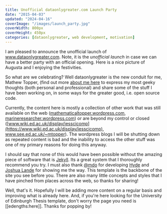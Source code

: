 ```yaml
---
title: Unofficial dataonlygreater.com Launch Party
date: "2015-04-03"
updated: "2024-04-16"
coverImage: "/images/launch_party.jpg"
coverWidth: 800px
coverHeight: 450px
categories: [dataonlygreater, web development, motivation]
---
```


I am pleased to announce the unofficial launch of www.dataonlygreater.com.
Note, it is the _unofficial launch_ in case we can have a better party with an
official opening. Here is a nice picture of Augusta and I enjoying the
festivities.

So what are we celebrating? Well dataonlygreater is the new conduit for me,
Mathew Topper, (find out more [about me here](/#about/) to express my most geeky
thoughts (both personal and professional) and share some of the stuff I have
been working on, in some ways for the greater good, i.e. open source code.

Currently, the content here is mostly a collection of other work that was still
available on the web
([mathematicaltopper.wordpress.com](https://mathematicaltopper.wordpress.com/),
[marineresearcher.wordpress.com](https://marineresearcher.wordpress.com)) or
are beyond my control or closed
([www.wiki.ed.ac.uk/display/iesscicomp](https://www.wiki.ed.ac.uk/display/iesscicomp),
www.see.ed.ac.uk/~mtopper). The wordpress blogs I will be shutting down as
repeated content is bad and the inability to access the other stuff was one of
my primary reasons for doing this anyway.

I should say that none of this would have been possible without the amazing
piece of software that is [Jekyll](http://jekyllrb.com). Its a great system
that I thoroughly recommend you try. I must also thank
[@mdo](https://twitter.com/mdo) for developing
[Hyde](http://hyde.getpoole.com/) and [Joshua Lande](http://joshualande.com)
for showing me the way. This template is the backbone of the site you see
before you. There are also many little concepts and styles that I have pinched
from places across the web, so thanks for sharing!

Well, that's it. Hopefully I will be adding more content on a regular basis and
improving what is already here. And, if you're here looking for the University
of Edinburgh Thesis template, don't worry the page you need is
[[edengths:here]]. Thanks for popping by!
